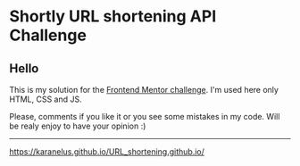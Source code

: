 # Shortly URL shortening API Challenge

## Hello

This is my solution for the [Frontend Mentor challenge]([https://www.frontendmentor.io](https://www.frontendmentor.io/challenges/url-shortening-api-landing-page-2ce3ob-G/hub)). I'm used here only HTML, CSS and JS.

Please, comments if you like it or you see some mistakes in my code. Will be realy enjoy to have your opinion  :)

------------------------------------------------------------------------------------------------------------------

https://karanelus.github.io/URL_shortening.github.io/

